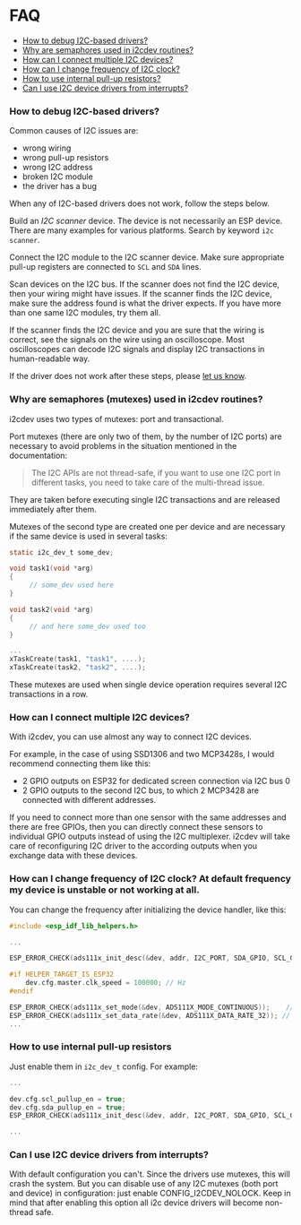 # FAQ

- [How to debug I2C-based drivers?](#how-to-debug-i2c-based-drivers)
- [Why are semaphores used in i2cdev routines?](#why-are-semaphores-mutexes-used-in-ic2dev-routines)
- [How can I connect multiple I2C devices?](#how-can-i-connect-multiple-i2c-devices)
- [How can I change frequency of I2C clock?](#how-can-i-change-frequency-of-i2c-clock-at-default-frequency-my-device-is-unstable-or-not-working-at-all)
- [How to use internal pull-up resistors?](#how-to-use-internal-pull-up-resistors)
- [Can I use I2C device drivers from interrupts?](#can-i-use-i2c-device-drivers-from-interrupts)

### How to debug I2C-based drivers?

Common causes of I2C issues are:

* wrong wiring
* wrong pull-up resistors
* wrong I2C address
* broken I2C module
* the driver has a bug

When any of I2C-based drivers does not work, follow the steps below.

Build an _I2C scanner_ device. The device is not necessarily an ESP device.
There are many examples for various platforms. Search by keyword `i2c scanner`.

Connect the I2C module to the I2C scanner device. Make sure appropriate
pull-up registers are connected to `SCL` and `SDA` lines.

Scan devices on the I2C bus. If the scanner does not find the I2C device, then
your wiring might have issues. If the scanner finds the I2C device, make sure
the address found is what the driver expects. If you have more than one same
I2C modules, try them all.

If the scanner finds the I2C device and you are sure that the wiring is
correct, see the signals on the wire using an oscilloscope. Most oscilloscopes
can decode I2C signals and display I2C transactions in human-readable way.

If the driver does not work after these steps, please [let us
know](https://github.com/UncleRus/esp-idf-lib/issues).

### Why are semaphores (mutexes) used in i2cdev routines?

i2cdev uses two types of mutexes: port and transactional.

Port mutexes (there are only two of them, by the number of I2C ports) are
necessary to avoid problems in the situation mentioned in the documentation:

> The I2C APIs are not thread-safe, if you want to use one I2C port in
different tasks, you need to take care of the multi-thread issue.

They are taken before executing single I2C transactions and are released
immediately after them.

Mutexes of the second type are created one per device and are necessary if
the same device is used in several tasks:

```C
static i2c_dev_t some_dev;

void task1(void *arg)
{
     // some_dev used here
}

void task2(void *arg)
{
     // and here some_dev used too
}

...
xTaskCreate(task1, "task1", ....);
xTaskCreate(task2, "task2", ....);

```

These mutexes are used when single device operation requires several I2C
transactions in a row.

### How can I connect multiple I2C devices?

With i2cdev, you can use almost any way to connect I2C devices.

For example, in the case of using SSD1306 and two MCP3428s, I would recommend
connecting them like this:

- 2 GPIO outputs on ESP32 for dedicated screen connection via I2C bus 0
- 2 GPIO outputs to the second I2C bus, to which 2 MCP3428 are connected with
  different addresses.

If you need to connect more than one sensor with the same addresses and there
are free GPIOs, then you can directly connect these sensors to individual GPIO
outputs instead of using the I2C multiplexer. i2cdev will take care of
reconfiguring I2C driver to the according outputs when you exchange data
with these devices.

### How can I change frequency of I2C clock? At default frequency my device is unstable or not working at all.

You can change the frequency after initializing the device handler, like this:

```C
#include <esp_idf_lib_helpers.h>

...

ESP_ERROR_CHECK(ads111x_init_desc(&dev, addr, I2C_PORT, SDA_GPIO, SCL_GPIO));

#if HELPER_TARGET_IS_ESP32
    dev.cfg.master.clk_speed = 100000; // Hz
#endif

ESP_ERROR_CHECK(ads111x_set_mode(&dev, ADS111X_MODE_CONTINUOUS));    // Continuous conversion mode
ESP_ERROR_CHECK(ads111x_set_data_rate(&dev, ADS111X_DATA_RATE_32)); // 32 samples per second
...
```

### How to use internal pull-up resistors

Just enable them in `i2c_dev_t` config. For example:

```C
...

dev.cfg.scl_pullup_en = true;
dev.cfg.sda_pullup_en = true;
ESP_ERROR_CHECK(ads111x_init_desc(&dev, addr, I2C_PORT, SDA_GPIO, SCL_GPIO));

...
```

### Can I use I2C device drivers from interrupts?

With default configuration you can't. Since the drivers use mutexes, this will crash the system.
But you can disable use of any I2C mutexes (both port and device) in configuration: just enable
CONFIG_I2CDEV_NOLOCK. Keep in mind that after enabling this option all i2c device drivers 
will become non-thread safe.
